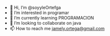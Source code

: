 - 👋 Hi, I’m @soyyleOrtefga
- 👀 I’m interested in programar 
- 🌱 I’m currently learning PROGRAMACION 
- 💞️ I’m looking to collaborate on java
- 📫 How to reach me jamely.ortega@gmail.com

<!---
soyyleOrtefga/soyyleOrtefga is a ✨ special ✨ repository because its `README.md` (this file) appears on your GitHub profile.
You can click the Preview link to take a look at your changes.
--->
